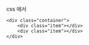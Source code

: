 css 에서


<style>
    .item {
        width: 100px;
        height: 100px;
        background-color: orange;
        border: 4px solid red;
    }

    .item:first-child {
        border:4px solid red;
        padding: 20px;
        box-sizing: border-box;
        여기서 box-sizing 은 위의 item의 사이즈를 따라가는 속성이다
        padding 이랑 border 사이즈를 반영 

    }
</style>
<body>
    
    <div class="container">
        <div class="item"></div>
        <div class="item"></div>
    </div>

</body>